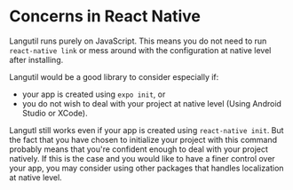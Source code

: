 # Concerns in React Native

Langutil runs purely on JavaScript. This means you do not need to run `react-native link` or mess around with the configuration at native level after installing.

Langutil would be a good library to consider especially if:

- your app is created using `expo init`, or
- you do not wish to deal with your project at native level (Using Android Studio or XCode).

Langutl still works even if your app is created using `react-native init`. But the fact that you have chosen to initialize your project with this command probably means that you're confident enough to deal with your project natively. If this is the case and you would like to have a finer control over your app, you may consider using other packages that handles localization at native level.

